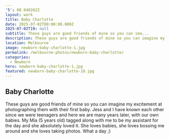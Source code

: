 ```yaml
---
'5': 08.940262Z
layout: work
title: Baby Charlotte
date: 2025-07-02T00:00:00.000Z
2025-07-02T19: null
subtitle: These guys are good friends of mine so you can ima...
description: These guys are good friends of mine so you can imagine my excitement at photographing them with their first baby. Jess and I have known each other since we were teenagers and here we are many years later, with our own babies. My Mia (5 years old) tagged along with me to be my assistant for the ...
location: Melbourne
image: newborn-baby-charlotte-1.jpg
permalink: /melbourne-photos/newborn-baby-charlotte/
categories:
  - Newborn
hero: newborn-baby-charlotte-1.jpg
featured: newborn-baby-charlotte-10.jpg
---
```


## Baby Charlotte

These guys are good friends of mine so you can imagine my excitement at photographing them with their first baby. Jess and I have known each other since we were teenagers and here we are many years later, with our own babies. My Mia (5 years old) tagged along with me to be my assistant for the day and she absolutely loved it. She loves babies, she loves bossing me around and she loves taking photos. What a day ;)
